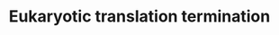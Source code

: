 ---
annotations:
- id: PW:0000582
  parent: regulatory pathway
  type: Pathway Ontology
  value: translation termination pathway
authors:
- MaintBot
- AlexanderPico
- ReactomeTeam
- Anwesha
- Eweitz
description: The arrival of any of the three stop codons (UAA, UAG and UGA) into the
  ribosomal A-site triggers the binding of a release factor (RF) to the ribosome and
  subsequent polypeptide chain release. In eukaryotes, the RF is composed of two proteins,
  eRF1 and eRF3. eRF1 is responsible for the hydrolysis of the peptidyl-tRNA, while
  eRF3 provides a GTP-dependent function. The ribosome releases the mRNA and dissociates
  into its two complex subunits, which can reassemble on another molecule to begin
  a new round of protein synthesis. It should be noted that at present, there is no
  factor identified in eukaryotes that would be the functional equivalent of the bacterial
  ribosome release (or recycling) factor, RRF, that catalyzes dissociation of the
  ribosome from the mRNA following release of the polypeptide  View original pathway
  at [http://www.reactome.org/PathwayBrowser/#DIAGRAM=72764 Reactome].
last-edited: 2021-05-22
organisms:
- Homo sapiens
redirect_from:
- /index.php/Pathway:WP1813
- /instance/WP1813
revision: null
schema-jsonld:
- '@context': https://schema.org/
  '@id': https://wikipathways.github.io/pathways/WP1813.html
  '@type': Dataset
  creator:
    '@type': Organization
    name: WikiPathways
  description: The arrival of any of the three stop codons (UAA, UAG and UGA) into
    the ribosomal A-site triggers the binding of a release factor (RF) to the ribosome
    and subsequent polypeptide chain release. In eukaryotes, the RF is composed of
    two proteins, eRF1 and eRF3. eRF1 is responsible for the hydrolysis of the peptidyl-tRNA,
    while eRF3 provides a GTP-dependent function. The ribosome releases the mRNA and
    dissociates into its two complex subunits, which can reassemble on another molecule
    to begin a new round of protein synthesis. It should be noted that at present,
    there is no factor identified in eukaryotes that would be the functional equivalent
    of the bacterial ribosome release (or recycling) factor, RRF, that catalyzes dissociation
    of the ribosome from the mRNA following release of the polypeptide  View original
    pathway at [http://www.reactome.org/PathwayBrowser/#DIAGRAM=72764 Reactome].
  keywords:
  - '18S rRNA '
  - '28S rRNA '
  - '5.8S rRNA '
  - '5S rRNA '
  - 80S
  - APEH
  - AdoHcy
  - AdoMet
  - Complex
  - 'ETF1 '
  - ETF1 dimer:eRF3:GTP
  - 'FAU '
  - 'GDP '
  - 'GSPT1 '
  - 'GSPT2 '
  - 'GTP '
  - H2O
  - Me-Q185-ETF1
  - 'Me-Q185-ETF1 '
  - 'N6AMT1 '
  - N6AMT1:TRMT112
  - NAc-Ser residue
  - 'NAc-Ser residue '
  - NAc-Ser:protein
  - Pi
  - 'RPL10 '
  - 'RPL10A '
  - 'RPL10L '
  - 'RPL11 '
  - 'RPL12 '
  - 'RPL13 '
  - 'RPL13A '
  - 'RPL14 '
  - 'RPL15 '
  - 'RPL17 '
  - 'RPL18 '
  - 'RPL18A '
  - 'RPL19 '
  - 'RPL21 '
  - 'RPL22 '
  - 'RPL22L1 '
  - 'RPL23 '
  - 'RPL23A '
  - 'RPL24 '
  - 'RPL26 '
  - 'RPL26L1 '
  - 'RPL27 '
  - 'RPL27A '
  - 'RPL28 '
  - 'RPL29 '
  - 'RPL3 '
  - 'RPL30 '
  - 'RPL31 '
  - 'RPL32 '
  - 'RPL34 '
  - 'RPL35 '
  - 'RPL35A '
  - 'RPL36 '
  - 'RPL36A '
  - 'RPL36AL '
  - 'RPL37 '
  - 'RPL37A '
  - 'RPL38 '
  - 'RPL39 '
  - 'RPL39L '
  - 'RPL3L '
  - 'RPL4 '
  - 'RPL40 '
  - 'RPL41 '
  - 'RPL5 '
  - 'RPL6 '
  - 'RPL7 '
  - 'RPL7A '
  - 'RPL8 '
  - 'RPL9 '
  - 'RPLP0 '
  - 'RPLP1 '
  - 'RPLP2 '
  - 'RPS10 '
  - 'RPS11 '
  - 'RPS12 '
  - 'RPS13 '
  - 'RPS14 '
  - 'RPS15 '
  - 'RPS15A '
  - 'RPS16 '
  - 'RPS17 '
  - 'RPS18 '
  - 'RPS19 '
  - 'RPS2 '
  - 'RPS20 '
  - 'RPS21 '
  - 'RPS23 '
  - 'RPS24 '
  - 'RPS25 '
  - 'RPS26 '
  - 'RPS27 '
  - 'RPS27A(77-156) '
  - 'RPS27L '
  - 'RPS28 '
  - 'RPS29 '
  - 'RPS3 '
  - 'RPS3A '
  - 'RPS4X '
  - 'RPS4Y1 '
  - 'RPS4Y2 '
  - 'RPS5 '
  - 'RPS6 '
  - 'RPS7 '
  - 'RPS8 '
  - 'RPS9 '
  - 'RPSA '
  - Ribosome:mRNA:peptidyl-tRNA
  - Ribosome:mRNA:peptidyl-tRNA Complex
  - Ribosome:mRNA:peptidyl-tRNA with elongating peptide
  - Ribosome:mRNA:tRNA
  - 'TRMT112 '
  - dimer:eRF3:GDP:80S
  - dimer:eRF3:GTP
  - dimer:eRF3:GTP:80S
  - 'mRNA '
  - 'peptidyl-tRNA with elongated peptide '
  - protein
  - 'protein '
  - 'tRNA '
  license: CC0
  name: Eukaryotic translation termination
seo: CreativeWork
title: Eukaryotic translation termination
wpid: WP1813
---